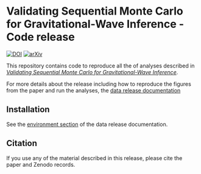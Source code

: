 # Validating Sequential Monte Carlo for Gravitational-Wave Inference - Code release

[![DOI](https://zenodo.org/badge/DOI/10.5281/zenodo.15657235.svg)](https://doi.org/10.5281/zenodo.15657235)
[![arXiv](https://img.shields.io/badge/arXiv-2506.18977-b31b1b.svg)](https://arxiv.org/abs/2506.18977)

This repository contains code to reproduce all the of analyses described in
[*Validating Sequential Monte Carlo for Gravitational-Wave Inference*](https://arxiv.org/abs/2506.18977).

For more details about the release including how to reproduce the figures
from the paper and run the analyses, the [data release documentation](http://gw-smc.michaeljwilliams.me/intro.html)

## Installation

See the [environment section](http://gw-smc.michaeljwilliams.me/) of the data release documentation.

## Citation

If you use any of the material described in this release, please cite the paper and
Zenodo records.
